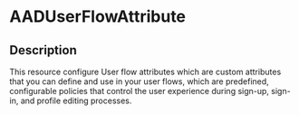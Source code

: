 # AADUserFlowAttribute

## Description

This resource configure User flow attributes which are custom attributes that you can define and use in your user flows, which are predefined, configurable policies that control the user experience during sign-up, sign-in, and profile editing processes.

